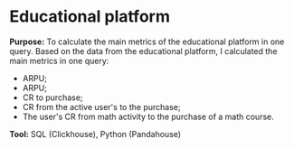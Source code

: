 # Educational platform
**Purpose:** To calculate the main metrics of the educational platform in one query.
Based on the data from the educational platform, I calculated the main metrics in one query:
- ARPU; 
- ARPU; 
- CR to purchase; 
- CR from the active user's to the purchase; 
- The user's CR from math activity to the purchase of a math course.

**Tool:** SQL (Clickhouse), Python (Pandahouse)
